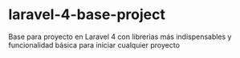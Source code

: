 # laravel-4-base-project
Base para proyecto en Laravel 4 con librerias más indispensables y funcionalidad básica para iniciar cualquier proyecto
